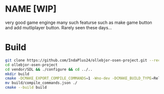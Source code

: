 # NAME [WIP]

very good game enginge many such featurse such as make game button and add mutliplayer button. Rarely seen these days...

# Build

```bash
git clone https://github.com/IndaPlus24/ollebjor-osen-project.git --recursive --remote
cd ollebjor-osen-project
cd vendor/SDL && ./configure && cd ../..
mkdir build
cmake -DCMAKE_EXPORT_COMPILE_COMMANDS=1 -Wno-dev -DCMAKE_BUILD_TYPE=Release -B build
mv build/compile_commands.json ./
cmake --build build
```

